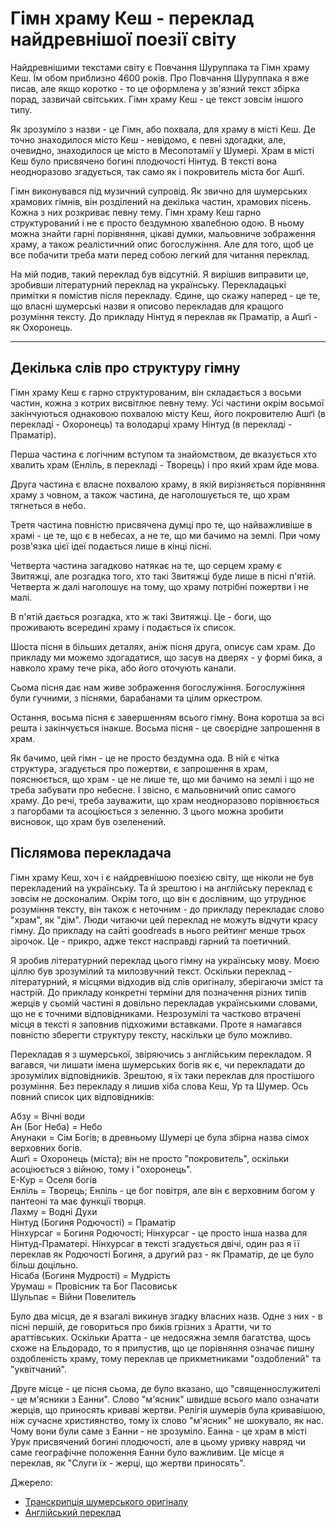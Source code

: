 # Гімн храму Кеш - переклад найдревнішої поезії світу

Найдревнішими текстами світу є Повчання Шуруппака та Гімн храму Кеш. Їм обом приблизно 4600 років. Про Повчання Шуруппака я вже писав, але якщо коротко - то це оформлена у зв'язний текст збірка порад, зазвичай світських. Гімн храму Кеш - це текст зовсім іншого типу. 

Як зрозуміло з назви - це Гімн, або похвала, для храму в місті Кеш. Де точно знаходилося місто Кеш - невідомо, є певні здогадки, але, очевидно, знаходилося це місто в Месопотамії у Шумері. Храм в місті Кеш було присвячено богині плодючості Нінтуд. В тексті вона неодноразово згадується, так само як і покровитель міста бог Ашґі. 

Гімн виконувався під музичний супровід. Як звично для шумерських храмових гімнів, він розділений на декілька частин, храмових пісень. Кожна з них розкриває певну тему. Гімн храму Кеш гарно структурований і не є просто бездумною хвалебною одою. В ньому можна знайти гарні порівняння, цікаві думки, мальовниче зображення храму, а також реалістичний опис богослужіння. Але для того, щоб це все побачити треба мати перед собою легкий для читання переклад. 

На мій подив, такий переклад був відсутній. Я вирішив виправити це, зробивши літературний переклад на українську. Перекладацькі примітки я помістив після перекладу. Єдине, що скажу наперед - це те, що власні шумерські назви я описово перекладав для кращого розуміння тексту. До прикладу Нінтуд я переклав як Праматір, а Ашґі - як Охоронець. 

---

## Декілька слів про структуру гімну

Гімн храму Кеш є гарно структурованим, він складається з восьми частин, кожна з котрих висвітлює певну тему. Усі частини окрім восьмої закінчуються однаковою похвалою місту Кеш, його покровителю Ашґі (в перекладі - Охоронець) та володарці храму Нінтуд (в перекладі - Праматір).

Перша частина є логічним вступом та знайомством, де вказується хто хвалить храм (Енліль, в перекладі - Творець) і про який храм йде мова. 

Друга частина є власне похвалою храму, в якій вирізняється порівняння храму з човном, а також частина, де наголошується те, що храм тягнеться в небо. 

Третя частина повністю присвячена думці про те, що найважливіше в храмі - це те, що є в небесах, а не те, що ми бачимо на землі. При чому розв'язка цієї ідеї подається лише в кінці пісні. 

Четверта частина загадково натякає на те, що серцем храму є Звитяжці, але розгадка того, хто такі Звитяжці буде лише в пісні п'ятій. Четверта ж далі наголошує на тому, що храму потрібні пожертви і не малі. 

В п'ятій дається розгадка, хто ж такі Звитяжці. Це - боги, що проживають всередині храму і подається їх список.  

Шоста пісня в більших деталях, аніж пісня друга, описує сам храм. До прикладу ми можемо здогадатися, що засув на дверях - у формі бика, а навколо храму тече ріка, або його оточують канали. 

Сьома пісня дає нам живе зображення богослужіння. Богослужіння були гучними, з піснями, барабанами та цілим оркестром. 

Остання, восьма пісня є завершенням всього гімну. Вона коротша за всі решта і закінчується інакше. Восьма пісня - це своєрідне запрошення в храм. 

Як бачимо, цей гімн - це не просто бездумна ода. В ній є чітка структура, згадується про пожертви, є запрошення в храм, пояснюється, що храм - це не лише те, що ми бачимо на землі і що не треба забувати про небесне. І звісно, є мальовничий опис самого храму. До речі, треба зауважити, що храм неодноразово порівнюється з пагорбами та асоціюється з зеленню. З цього можна зробити висновок, що храм був озеленений.

## Післямова перекладача

Гімн храму Кеш, хоч і є найдревнішою поезією світу, ще ніколи не був перекладений на українську. Та й зрештою і на англійську переклад є зовсім не досконалим. Окрім того, що він є дослівним, що утруднює розуміння тексту, він також є неточним - до прикладу перекладає слово "храм", як "дім". Люди читаючи цей переклад не можуть відчути красу гімну. До прикладу на сайті goodreads в нього рейтинг менше трьох зірочок. Це - прикро, адже текст насправді гарний та поетичний.

Я зробив літературний переклад цього гімну на українську мову. Моєю ціллю був зрозумілий та милозвучний текст. Оскільки переклад - літературний, я місцями відходив від слів оригіналу, зберігаючи зміст та настрій. До прикладу конкретні терміни для позначення різних типів жерців у сьомій частині я довільно перекладав українськими словами, що не є точними відповідниками. Незрозумілі та частково втрачені місця в тексті я заповнив підхожими вставками. Проте я намагався повністю зберегти структуру тексту, наскільки це було можливо.

Перекладав я з шумерської, звіряючись з англійським перекладом. Я вагався, чи лишати імена шумерських богів як є, чи перекладати до зрозумілих відповідників. Зрештою, я їх таки переклав для простішого розуміння. Без перекладу я лишив хіба слова Кеш, Ур та Шумер. Ось повний список цих відповідників:

Абзу = Вічні води  
Ан (Бог Неба) = Небо  
Анунаки = Сім Богів; в древньому Шумері це була збірна назва сімох верховних богів.  
Ашґі = Охоронець (міста); він не просто "покровитель", оскільки асоціюється з війною, тому і "охоронець".  
Е-Кур = Оселя богів  
Енліль = Творець; Енліль - це бог повітря, але він є верховним богом у пантеоні та має функції творця.  
Лахму = Водні Духи  
Нінтуд (Богиня Родючості) = Праматір  
Нінхурсаг = Богиня Родючості; Нінхурсаг - це просто інша назва для Нінтуд-Праматері. Нінхурсаг в тексті згадується двічі, один раз я її переклав як Родючості Богиня, а другий раз - як Праматір, де це було більш доцільно.  
Нісаба (Богиня Мудрості) = Мудрість  
Урумаш = Провісник та Бог Пасовиськ  
Шульпає = Війни Повелитель  

Було два місця, де я взагалі викинув згадку власних назв. Одне з них - в пісні першій, де говориться про биків грізних з Аратти, чи то араттівських. Оскільки Аратта - це недосяжна земля багатства, щось схоже на Ельдорадо, то я припустив, що це порівняння означає пишну оздобленість храму, тому переклав це прикметниками "оздоблений" та "уквітчаний".

Друге місце - це пісня сьома, де було вказано, що "священнослужителі - це м'ясники з Еанни". Слово "м'ясник" швидше всього мало означати жерців, що приносять криваві жертви. Релігія шумерів була кривавішою, ніж сучасне християнство, тому їх слово "м'ясник" не шокувало, як нас. Чому вони були саме з Еанни - не зрозуміло. Еанна - це храм в місті Урук присвячений богині плодючості, але в цьому уривку навряд чи саме географічне положення Еанни було важливим. Це місце я переклав, як "Слуги їх - жерці, що жертви приносять".

Джерело:

 - [Транскрипція шумерського оригіналу](https://etcsl.orinst.ox.ac.uk/section4/c4802.htm)
 - [Англійський переклад](https://etcsl.orinst.ox.ac.uk/section4/tr4802.htm)
